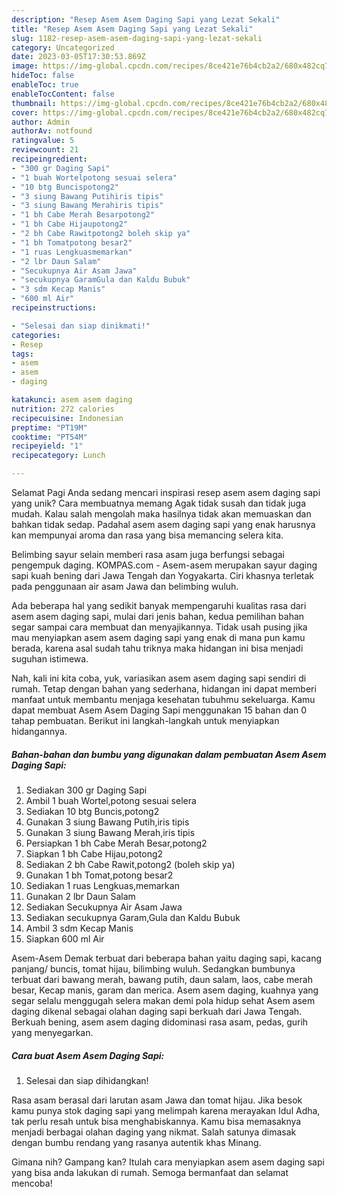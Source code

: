 ```yaml
---
description: "Resep Asem Asem Daging Sapi yang Lezat Sekali"
title: "Resep Asem Asem Daging Sapi yang Lezat Sekali"
slug: 1182-resep-asem-asem-daging-sapi-yang-lezat-sekali
category: Uncategorized
date: 2023-03-05T17:30:53.869Z
image: https://img-global.cpcdn.com/recipes/8ce421e76b4cb2a2/680x482cq70/asem-asem-daging-sapi-foto-resep-utama.jpg
hideToc: false
enableToc: true
enableTocContent: false
thumbnail: https://img-global.cpcdn.com/recipes/8ce421e76b4cb2a2/680x482cq70/asem-asem-daging-sapi-foto-resep-utama.jpg
cover: https://img-global.cpcdn.com/recipes/8ce421e76b4cb2a2/680x482cq70/asem-asem-daging-sapi-foto-resep-utama.jpg
author: Admin
authorAv: notfound
ratingvalue: 5
reviewcount: 21
recipeingredient:
- "300 gr Daging Sapi"
- "1 buah Wortelpotong sesuai selera"
- "10 btg Buncispotong2"
- "3 siung Bawang Putihiris tipis"
- "3 siung Bawang Merahiris tipis"
- "1 bh Cabe Merah Besarpotong2"
- "1 bh Cabe Hijaupotong2"
- "2 bh Cabe Rawitpotong2 boleh skip ya"
- "1 bh Tomatpotong besar2"
- "1 ruas Lengkuasmemarkan"
- "2 lbr Daun Salam"
- "Secukupnya Air Asam Jawa"
- "secukupnya GaramGula dan Kaldu Bubuk"
- "3 sdm Kecap Manis"
- "600 ml Air"
recipeinstructions:

- "Selesai dan siap dinikmati!"
categories:
- Resep
tags:
- asem
- asem
- daging

katakunci: asem asem daging 
nutrition: 272 calories
recipecuisine: Indonesian
preptime: "PT19M"
cooktime: "PT54M"
recipeyield: "1"
recipecategory: Lunch

---
```



Selamat Pagi Anda sedang mencari inspirasi resep asem asem daging sapi yang unik? Cara membuatnya memang Agak tidak susah dan tidak juga mudah. Kalau salah mengolah maka hasilnya tidak akan memuaskan dan bahkan tidak sedap. Padahal asem asem daging sapi yang enak harusnya kan mempunyai aroma dan rasa yang bisa memancing selera kita.


Belimbing sayur selain memberi rasa asam juga berfungsi sebagai pengempuk daging. KOMPAS.com - Asem-asem merupakan sayur daging sapi kuah bening dari Jawa Tengah dan Yogyakarta. Ciri khasnya terletak pada penggunaan air asam Jawa dan belimbing wuluh.

Ada beberapa hal yang sedikit banyak mempengaruhi kualitas rasa dari asem asem daging sapi, mulai dari jenis bahan, kedua pemilihan bahan segar sampai cara membuat dan menyajikannya. Tidak usah pusing jika mau menyiapkan asem asem daging sapi yang enak di mana pun kamu berada, karena asal sudah tahu triknya maka hidangan ini bisa menjadi suguhan istimewa.


Nah, kali ini kita coba, yuk, variasikan asem asem daging sapi sendiri di rumah. Tetap dengan bahan yang sederhana, hidangan ini dapat memberi manfaat untuk membantu menjaga kesehatan tubuhmu sekeluarga. Kamu dapat membuat Asem Asem Daging Sapi menggunakan 15 bahan dan 0 tahap pembuatan. Berikut ini langkah-langkah untuk menyiapkan hidangannya.

<!--inarticleads1-->

##### Bahan-bahan dan bumbu yang digunakan dalam pembuatan Asem Asem Daging Sapi:

1. Sediakan 300 gr Daging Sapi
1. Ambil 1 buah Wortel,potong sesuai selera
1. Sediakan 10 btg Buncis,potong2
1. Gunakan 3 siung Bawang Putih,iris tipis
1. Gunakan 3 siung Bawang Merah,iris tipis
1. Persiapkan 1 bh Cabe Merah Besar,potong2
1. Siapkan 1 bh Cabe Hijau,potong2
1. Sediakan 2 bh Cabe Rawit,potong2 (boleh skip ya)
1. Gunakan 1 bh Tomat,potong besar2
1. Sediakan 1 ruas Lengkuas,memarkan
1. Gunakan 2 lbr Daun Salam
1. Sediakan Secukupnya Air Asam Jawa
1. Sediakan secukupnya Garam,Gula dan Kaldu Bubuk
1. Ambil 3 sdm Kecap Manis
1. Siapkan 600 ml Air


Asem-Asem Demak terbuat dari beberapa bahan yaitu daging sapi, kacang panjang/ buncis, tomat hijau, bilimbing wuluh. Sedangkan bumbunya terbuat dari bawang merah, bawang putih, daun salam, laos, cabe merah besar, Kecap manis, garam dan merica. Asem asem daging, kuahnya yang segar selalu menggugah selera makan demi pola hidup sehat Asem asem daging dikenal sebagai olahan daging sapi berkuah dari Jawa Tengah. Berkuah bening, asem asem daging didominasi rasa asam, pedas, gurih yang menyegarkan. 

<!--inarticleads2-->

##### Cara buat Asem Asem Daging Sapi:


1. Selesai dan siap dihidangkan!

Rasa asam berasal dari larutan asam Jawa dan tomat hijau. Jika besok kamu punya stok daging sapi yang melimpah karena merayakan Idul Adha, tak perlu resah untuk bisa menghabiskannya. Kamu bisa memasaknya menjadi berbagai olahan daging yang nikmat. Salah satunya dimasak dengan bumbu rendang yang rasanya autentik khas Minang. 

Gimana nih? Gampang kan? Itulah cara menyiapkan asem asem daging sapi yang bisa anda lakukan di rumah. Semoga bermanfaat dan selamat mencoba!

